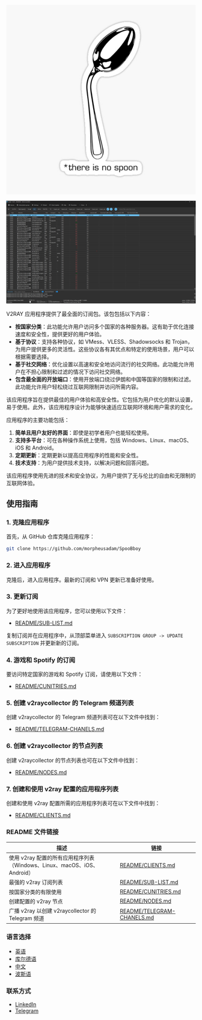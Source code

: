 <p align="center">
  <img src="./Images/nospoon.jpg" alt="nospoon">
</p>

<p align="center">
  <img src="./Images/Screenshot%202024-08-25%20204304.png" alt="Screenshot">
</p>

V2RAY 应用程序提供了最全面的订阅包。该包包括以下内容：

- **按国家分类**：此功能允许用户访问多个国家的各种服务器。这有助于优化连接速度和安全性，提供更好的用户体验。
- **基于协议**：支持各种协议，如 VMess、VLESS、Shadowsocks 和 Trojan，为用户提供更多的灵活性。这些协议各有其优点和特定的使用场景，用户可以根据需要选择。
- **基于社交网络**：优化设置以高速和安全地访问流行的社交网络。此功能允许用户在不担心限制和过滤的情况下访问社交网络。
- **包含最全面的开放端口**：使用开放端口绕过伊朗和中国等国家的限制和过滤。此功能允许用户轻松绕过互联网限制并访问所需内容。

该应用程序旨在提供最佳的用户体验和高安全性。它包括为用户优化的默认设置，易于使用。此外，该应用程序设计为能够快速适应互联网环境和用户需求的变化。

应用程序的主要功能包括：

1. **简单且用户友好的界面**：即使是初学者用户也能轻松使用。
2. **支持多平台**：可在各种操作系统上使用，包括 Windows、Linux、macOS、iOS 和 Android。
3. **定期更新**：定期更新以提高应用程序的性能和安全性。
4. **技术支持**：为用户提供技术支持，以解决问题和回答问题。

该应用程序使用先进的技术和安全协议，为用户提供了无与伦比的自由和无限制的互联网体验。

## 使用指南

### 1. 克隆应用程序
首先，从 GitHub 仓库克隆应用程序：
```bash
git clone https://github.com/morpheusadam/SpooBboy
```

### 2. 进入应用程序
克隆后，进入应用程序。最新的订阅和 VPN 更新已准备好使用。

### 3. 更新订阅
为了更好地使用该应用程序，您可以使用以下文件：
- [README/SUB-LIST.md](README/SUB-LIST.md)

复制订阅并在应用程序中，从顶部菜单进入 `SUBSCRIPTION GROUP -> UPDATE SUBSCRIPTION` 并更新新的订阅。

### 4. 游戏和 Spotify 的订阅
要访问特定国家的游戏和 Spotify 订阅，请使用以下文件：
- [README/CUNITRIES.md](README/CUNITRIES.md)

### 5. 创建 v2raycollector 的 Telegram 频道列表
创建 v2raycollector 的 Telegram 频道列表可在以下文件中找到：
- [README/TELEGRAM-CHANELS.md](README/TELEGRAM-CHANELS.md)

### 6. 创建 v2raycollector 的节点列表
创建 v2raycollector 的节点列表也可在以下文件中找到：
- [README/NODES.md](README/NODES.md)

### 7. 创建和使用 v2ray 配置的应用程序列表
创建和使用 v2ray 配置所需的应用程序列表可在以下文件中找到：
- [README/CLIENTS.md](README/CLIENTS.md)

### README 文件链接

| 描述 | 链接 |
|------|------|
| 使用 v2ray 配置的所有应用程序列表（Windows、Linux、macOS、iOS、Android） | [README/CLIENTS.md](README/CLIENTS.md) |
| 最强的 v2ray 订阅列表 | [README/SUB-LIST.md](README/SUB-LIST.md) |
| 按国家分类的有限使用 | [README/CUNITRIES.md](README/CUNITRIES.md) |
| 创建配置的 v2ray 节点 | [README/NODES.md](README/NODES.md) |
| 广播 v2ray 以创建 v2raycollector 的 Telegram 频道 | [README/TELEGRAM-CHANELS.md](README/TELEGRAM-CHANELS.md) |

### 语言选择
- [英语](README/README_EN.md)
- [库尔德语](README/README_KUR.md)
- [中文](README/README_ZH.md)
- [波斯语](README/README_FA.md)

### 联系方式
- [LinkedIn](https://www.linkedin.com/in/hesam-ahmadpour)
- [Telegram](https://t.me/morpheusadam)